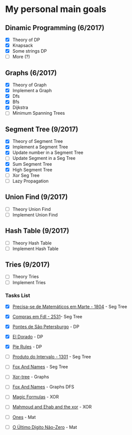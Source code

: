 # My personal main goals
## Dinamic Programming (6/2017)
- [X] Theory of DP
- [X] Knapsack
- [X] Some strings DP
- [ ] More (?)
## Graphs (6/2017)
- [X] Theory of Graph
- [X] Implement a Graph
- [X] Dfs
- [X] Bfs
- [X] Dijkstra
- [ ] Minimum Spanning Trees
## Segment Tree (9/2017)
- [X] Theory of Segment Tree
- [X] Implement a Segment Tree
- [X] Update number in a Segment Tree
- [ ] Update Segment in a Seg Tree
- [X] Sum Segment Tree
- [X] High Segment Tree
- [ ] Xor Seg Tree
- [ ] Lazy Propagation
## Union Find (9/2017)
- [ ] Theory Union Find
- [ ] Implement Union Find
## Hash Table (9/2017)
- [ ] Theory Hash Table
- [ ] Implement Hash Table
## Tries (9/2017)
- [ ] Theory Tries
- [ ] Implement Tries
### Tasks List
- [X] [Precisa-se de Matemáticos em Marte - 1804](https://www.urionlinejudge.com.br/judge/pt/problems/view/1804) - Seg Tree
- [X] [Compras em FdI - 2531](https://www.urionlinejudge.com.br/judge/pt/problems/view/2531)- Seg Tree
- [X] [Pontes de São Petersburgo](https://www.urionlinejudge.com.br/judge/pt/problems/view/1203) - DP
- [X] [El Dorado](https://www.urionlinejudge.com.br/judge/pt/problems/view/1645) - DP
- [X] [Pie Rules](http://codeforces.com/contest/859/problem/C) - DP
- [ ] [Produto do Intervalo - 1301](https://www.urionlinejudge.com.br/judge/pt/problems/view/1301) - Seg Tree      
- [ ] [Fox And Names](https://www.urionlinejudge.com.br/judge/pt/problems/view/1084) - Seg Tree     
- [ ] [Xor-tree](http://codeforces.com/contest/430/problem/C) - Graphs
- [ ] [Fox And Names](http://codeforces.com/problemset/problem/510/C) - Graphs DFS
- [ ] [Magic Formulas](http://codeforces.com/contest/424/problem/C) - XOR
- [ ] [Mahmoud and Ehab and the xor](http://codeforces.com/contest/862/problem/C) - XOR
- [ ] [Ones](https://www.urionlinejudge.com.br/judge/pt/problems/view/1213) - Mat
- [ ] [O Último Dígito Não-Zero](https://www.urionlinejudge.com.br/judge/pt/problems/view/1544) - Mat

